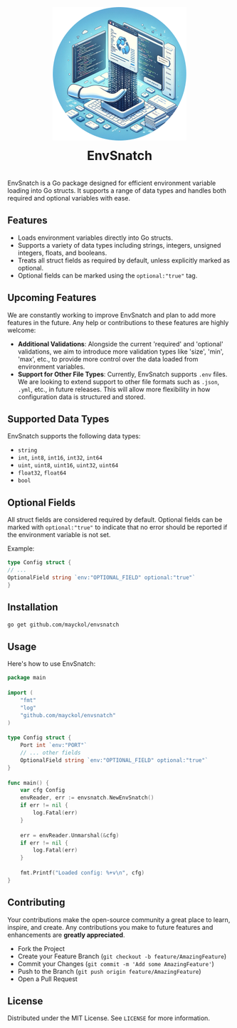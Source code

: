 <p align="center">
  <img src="envsnatch.png" alt="EnvSnatch" />
</p>
<h1 align="center" style="padding-top: 36px; margin-top: -36px; margin-bottom: 36px">
 EnvSnatch
</h1>  

EnvSnatch is a Go package designed for efficient environment variable loading into Go structs. It supports a range of data types and handles both required and optional variables with ease.

## Features

- Loads environment variables directly into Go structs.
- Supports a variety of data types including strings, integers, unsigned integers, floats, and booleans.
- Treats all struct fields as required by default, unless explicitly marked as optional.
- Optional fields can be marked using the `optional:"true"` tag.

## Upcoming Features

We are constantly working to improve EnvSnatch and plan to add more features in the future. Any help or contributions to these features are highly welcome:

- **Additional Validations**: Alongside the current 'required' and 'optional' validations, we aim to introduce more validation types like 'size', 'min', 'max', etc., to provide more control over the data loaded from environment variables.
- **Support for Other File Types**: Currently, EnvSnatch supports `.env` files. We are looking to extend support to other file formats such as `.json`, `.yml`, etc., in future releases. This will allow more flexibility in how configuration data is structured and stored.

## Supported Data Types

EnvSnatch supports the following data types:

- `string`
- `int`, `int8`, `int16`, `int32`, `int64`
- `uint`, `uint8`, `uint16`, `uint32`, `uint64`
- `float32`, `float64`
- `bool`

## Optional Fields

All struct fields are considered required by default. Optional fields can be marked with `optional:"true"` to indicate that no error should be reported if the environment variable is not set.

Example:

```go
type Config struct {
// ...
OptionalField string `env:"OPTIONAL_FIELD" optional:"true"`
}
```

## Installation

```bash
go get github.com/mayckol/envsnatch
```

## Usage

Here's how to use EnvSnatch:

```go
package main

import (
	"fmt"
	"log"
	"github.com/mayckol/envsnatch"
)

type Config struct {
	Port int `env:"PORT"`
	// ... other fields
	OptionalField string `env:"OPTIONAL_FIELD" optional:"true"`
}

func main() {
	var cfg Config
	envReader, err := envsnatch.NewEnvSnatch()
	if err != nil {
		log.Fatal(err)
	}

	err = envReader.Unmarshal(&cfg)
	if err != nil {
		log.Fatal(err)
	}

	fmt.Printf("Loaded config: %+v\n", cfg)
}
```

## Contributing

Your contributions make the open-source community a great place to learn, inspire, and create. Any contributions you make to future features and enhancements are **greatly appreciated**.

- Fork the Project
- Create your Feature Branch (`git checkout -b feature/AmazingFeature`)
- Commit your Changes (`git commit -m 'Add some AmazingFeature'`)
- Push to the Branch (`git push origin feature/AmazingFeature`)
- Open a Pull Request

## License

Distributed under the MIT License. See `LICENSE` for more information.
